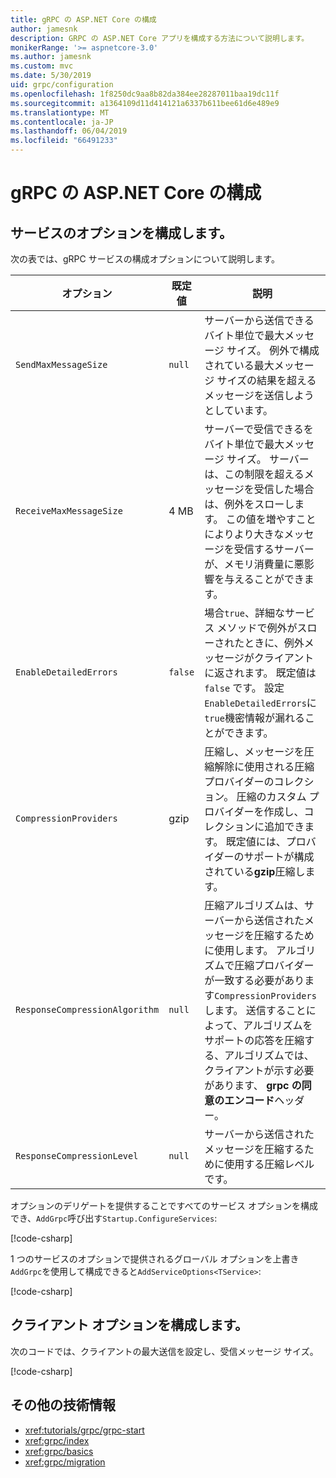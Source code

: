 ```yaml
---
title: gRPC の ASP.NET Core の構成
author: jamesnk
description: GRPC の ASP.NET Core アプリを構成する方法について説明します。
monikerRange: '>= aspnetcore-3.0'
ms.author: jamesnk
ms.custom: mvc
ms.date: 5/30/2019
uid: grpc/configuration
ms.openlocfilehash: 1f8250dc9aa8b82da384ee28287011baa19dc11f
ms.sourcegitcommit: a1364109d11d414121a6337b611bee61d6e489e9
ms.translationtype: MT
ms.contentlocale: ja-JP
ms.lasthandoff: 06/04/2019
ms.locfileid: "66491233"
---
```

# <a name="grpc-for-aspnet-core-configuration"></a>gRPC の ASP.NET Core の構成

## <a name="configure-services-options"></a>サービスのオプションを構成します。

次の表では、gRPC サービスの構成オプションについて説明します。

| オプション | 既定値 | 説明 |
| ------ | ------------- | ----------- |
| `SendMaxMessageSize` | `null` | サーバーから送信できるバイト単位で最大メッセージ サイズ。 例外で構成されている最大メッセージ サイズの結果を超えるメッセージを送信しようとしています。 |
| `ReceiveMaxMessageSize` | 4 MB | サーバーで受信できるをバイト単位で最大メッセージ サイズ。 サーバーは、この制限を超えるメッセージを受信した場合は、例外をスローします。 この値を増やすことによりより大きなメッセージを受信するサーバーが、メモリ消費量に悪影響を与えることができます。 |
| `EnableDetailedErrors` | `false` | 場合`true`、詳細なサービス メソッドで例外がスローされたときに、例外メッセージがクライアントに返されます。 既定値は `false` です。 設定`EnableDetailedErrors`に`true`機密情報が漏れることができます。 |
| `CompressionProviders` | gzip | 圧縮し、メッセージを圧縮解除に使用される圧縮プロバイダーのコレクション。 圧縮のカスタム プロバイダーを作成し、コレクションに追加できます。 既定値には、プロバイダーのサポートが構成されている**gzip**圧縮します。 |
| `ResponseCompressionAlgorithm` | `null` | 圧縮アルゴリズムは、サーバーから送信されたメッセージを圧縮するために使用します。 アルゴリズムで圧縮プロバイダーが一致する必要があります`CompressionProviders`します。 送信することによって、アルゴリズムをサポートの応答を圧縮する、アルゴリズムでは、クライアントが示す必要があります、 **grpc の同意のエンコード**ヘッダー。 |
| `ResponseCompressionLevel` | `null` | サーバーから送信されたメッセージを圧縮するために使用する圧縮レベルです。 |

オプションのデリゲートを提供することですべてのサービス オプションを構成でき、`AddGrpc`呼び出す`Startup.ConfigureServices`:

[!code-csharp[](~/grpc/configuration/sample/GrcpService/Startup.cs?name=snippet)]

1 つのサービスのオプションで提供されるグローバル オプションを上書き`AddGrpc`を使用して構成できると`AddServiceOptions<TService>`:

[!code-csharp[](~/grpc/configuration/sample/GrcpService/Startup2.cs?name=snippet)]

## <a name="configure-client-options"></a>クライアント オプションを構成します。

次のコードでは、クライアントの最大送信を設定し、受信メッセージ サイズ。

[!code-csharp[](~/grpc/configuration/sample/Program.cs?name=snippet&highlight=3-6)]

## <a name="additional-resources"></a>その他の技術情報

* <xref:tutorials/grpc/grpc-start>
* <xref:grpc/index>
* <xref:grpc/basics>
* <xref:grpc/migration>
